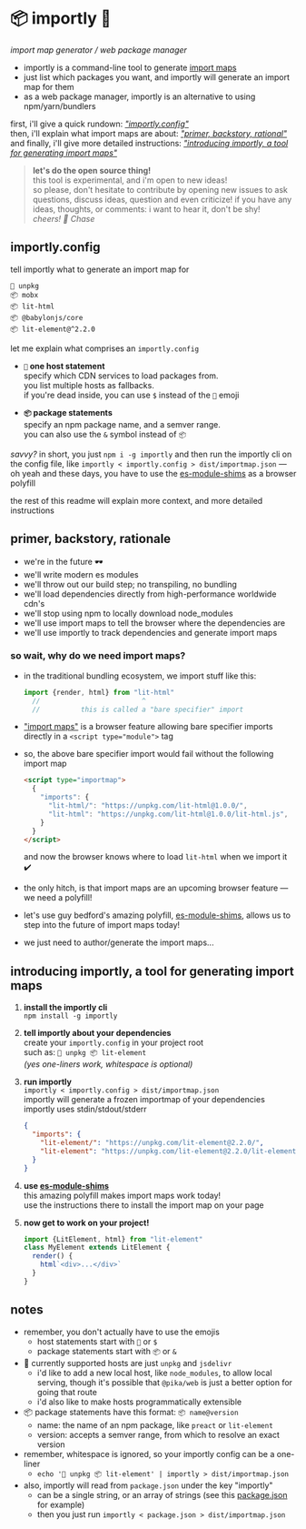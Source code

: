 
# 📦 importly 📡

*import map generator / web package manager*

- importly is a command-line tool to generate [import maps](https://github.com/WICG/import-maps)
- just list which packages you want, and importly will generate an import map for them
- as a web package manager, importly is an alternative to using npm/yarn/bundlers

first, i'll give a quick rundown: [*"importly.config"*](#importlyconfig)  
then, i'll explain what import maps are about: [*"primer, backstory, rational"*](#primer-backstory-rationale)  
and finally, i'll give more detailed instructions: [*"introducing importly, a tool for generating import maps"*](#introducing-importly-a-tool-for-generating-import-maps)

> **let's do the open source thing!**  
> this tool is experimental, and i'm open to new ideas!  
> so please, don't hesitate to contribute by opening new issues to ask questions, discuss ideas, question and even criticize! if you have any ideas, thoughts, or comments: i want to hear it, don't be shy!  
> *cheers! 👋 Chase*

## importly.config

tell importly what to generate an import map for

```
📡 unpkg
📦 mobx
📦 lit-html
📦 @babylonjs/core
📦 lit-element@^2.2.0
```

let me explain what comprises an `importly.config`

- **`📡` one host statement**  
  specify which CDN services to load packages from.  
  you list multiple hosts as fallbacks.  
  if you're dead inside, you can use `$` instead of the `📡` emoji

- **`📦` package statements**  
  specify an npm package name, and a semver range.  
  you can also use the `&` symbol instead of `📦`

*savvy?* in short, you just `npm i -g importly` and then run the importly cli on the config file, like `importly < importly.config > dist/importmap.json` — oh yeah and these days, you have to use the [es-module-shims](https://github.com/guybedford/es-module-shims) as a browser polyfill

the rest of this readme will explain more context, and more detailed instructions

## primer, backstory, rationale

- we're in the future 🕶️
- we'll write modern es modules
- we'll throw out our build step; no transpiling, no bundling
- we'll load dependencies directly from high-performance worldwide cdn's
- we'll stop using npm to locally download node_modules
- we'll use import maps to tell the browser where the dependencies are
- we'll use importly to track dependencies and generate import maps

### so wait, why do we need import maps?

- in the traditional bundling ecosystem, we import stuff like this:

  ```js
  import {render, html} from "lit-html"
    //                         ^
    //          this is called a "bare specifier" import
  ```

- ["import maps"](https://github.com/WICG/import-maps) is a browser feature allowing bare specifier imports directly in a `<script type="module">` tag

- so, the above bare specifier import would fail without the following import map

  ```html
  <script type="importmap">
    {
      "imports": {
        "lit-html/": "https://unpkg.com/lit-html@1.0.0/",
        "lit-html": "https://unpkg.com/lit-html@1.0.0/lit-html.js",
      }
    }
  </script>
  ```

  and now the browser knows where to load `lit-html` when we import it ✔️

- the only hitch, is that import maps are an upcoming browser feature — we need a polyfill!

- let's use guy bedford's amazing polyfill, [es-module-shims](https://github.com/guybedford/es-module-shims), allows us to step into the future of import maps today!

- we just need to author/generate the import maps...

## introducing importly, a tool for generating import maps

1. **install the importly cli**  
    `npm install -g importly`

2. **tell importly about your dependencies**  
    create your `importly.config` in your project root  
    such as: `📡 unpkg 📦 lit-element`  
    *(yes one-liners work, whitespace is optional)*

3. **run importly**  
    `importly < importly.config > dist/importmap.json`  
    importly will generate a frozen importmap of your dependencies  
    importly uses stdin/stdout/stderr

      ```json
      {
        "imports": {
          "lit-element/": "https://unpkg.com/lit-element@2.2.0/",
          "lit-element": "https://unpkg.com/lit-element@2.2.0/lit-element.js"
        }
      }
      ```

4. **use [es-module-shims](https://github.com/guybedford/es-module-shims)**  
    this amazing polyfill makes import maps work today!  
    use the instructions there to install the import map on your page  

5. **now get to work on your project!**

    ```js
    import {LitElement, html} from "lit-element"
    class MyElement extends LitElement {
      render() {
        html`<div>...</div>`
      }
    }
    ```

## notes

- remember, you don't actually have to use the emojis
  - host statements start with `📡` or `$`
  - package statements start with `📦` or `&`
- 📡 currently supported hosts are just `unpkg` and `jsdelivr`
  - i'd like to add a new local host, like `node_modules`, to allow local serving, though it's possible that `@pika/web` is just a better option for going that route
  - i'd also like to make hosts programmatically extensible
- 📦 package statements have this format: `📦 name@version`
  - name: the name of an npm package, like `preact` or `lit-element`
  - version: accepts a semver range, from which to resolve an exact version
- remember, whitespace is ignored, so your importly config can be a one-liner
  - `echo '📡 unpkg 📦 lit-element' | importly > dist/importmap.json`
- also, importly will read from `package.json` under the key "importly"
  - can be a single string, or an array of strings (see this [package.json](package.json) for example)
  - then you just run `importly < package.json > dist/importmap.json`
